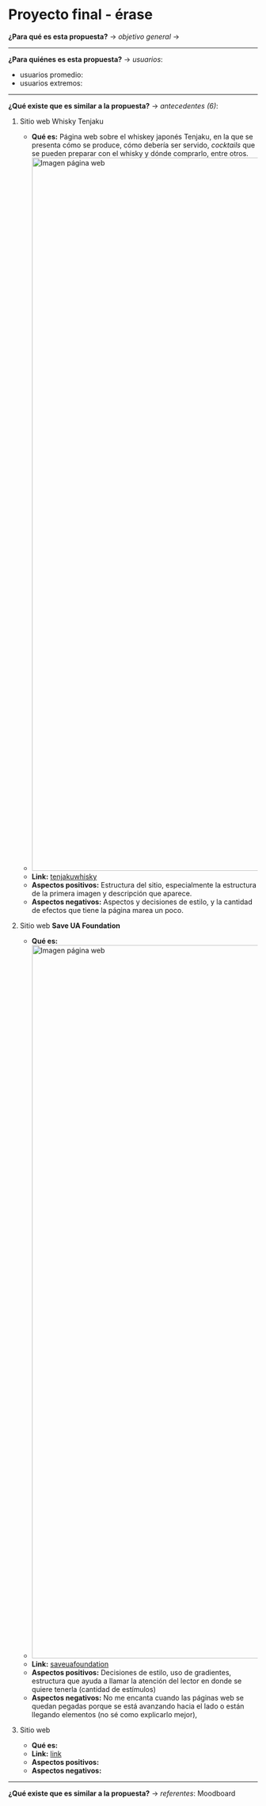 # Proyecto final - érase

**¿Para qué es esta propuesta?** → *objetivo general* →  

----

**¿Para quiénes es esta propuesta?** → *usuarios*:
- usuarios promedio:
- usuarios extremos:

----

**¿Qué existe que es similar a la propuesta?** → *antecedentes (6)*: 
1. Sitio web Whisky Tenjaku 
    - **Qué es:** Página web sobre el whiskey japonés Tenjaku, en la que se presenta cómo se produce, cómo debería ser servido, *cocktails* que se pueden  preparar con el whisky y dónde comprarlo, entre otros. 
    - <img width="1440" alt="Imagen página web" src="https://github.com/MaduMunoz/erase/assets/75258779/e3bb442e-1160-4cce-96a8-f3ca83040e9c">
    - **Link:** [tenjakuwhisky](https://www.tenjakuwhisky.co.uk/)
    - **Aspectos positivos:** Estructura del sitio, especialmente la estructura de la primera imagen y descripción que aparece. 
    - **Aspectos negativos:** Aspectos y decisiones de estilo, y la cantidad de efectos que tiene la página marea un poco. 

2. Sitio web **Save UA Foundation**
    - **Qué es:** 
    - <img width="1440" alt="Imagen página web" src="https://github.com/MaduMunoz/erase/assets/75258779/cb9f4e11-c53d-4941-bd1b-f6ed311d3fe1">
    - **Link:** [saveuafoundation](https://mainen.saveuafoundation.org/)
    - **Aspectos positivos:** Decisiones de estilo, uso de gradientes, estructura que ayuda a llamar la atención del lector en donde se quiere tenerla (cantidad de estímulos)
    - **Aspectos negativos:**  No me encanta cuando las páginas web se quedan pegadas porque se está avanzando hacia el lado o están llegando elementos (no sé como explicarlo mejor), 

3. Sitio web
    - **Qué es:**  
    - **Link:** [link](url)
    - **Aspectos positivos:**  
    - **Aspectos negativos:** 

----

**¿Qué existe que es similar a la propuesta?** → *referentes*: Moodboard
